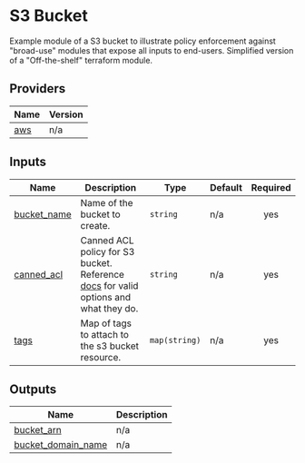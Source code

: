 # S3 Bucket

Example module of a S3 bucket to illustrate policy enforcement against "broad-use" modules that expose all inputs to end-users. Simplified version of a "Off-the-shelf" terraform module.

<!-- BEGIN_TF_DOCS -->
## Providers

| Name | Version |
|------|---------|
| <a name="provider_aws"></a> [aws](#provider\_aws) | n/a |

## Inputs

| Name | Description | Type | Default | Required |
|------|-------------|------|---------|:--------:|
| <a name="input_bucket_name"></a> [bucket\_name](#input\_bucket\_name) | Name of the bucket to create. | `string` | n/a | yes |
| <a name="input_canned_acl"></a> [canned\_acl](#input\_canned\_acl) | Canned ACL policy for S3 bucket. Reference [docs](https://docs.aws.amazon.com/AmazonS3/latest/userguide/acl-overview.html#canned-acl) for valid options and what they do. | `string` | n/a | yes |
| <a name="input_tags"></a> [tags](#input\_tags) | Map of tags to attach to the s3 bucket resource. | `map(string)` | n/a | yes |

## Outputs

| Name | Description |
|------|-------------|
| <a name="output_bucket_arn"></a> [bucket\_arn](#output\_bucket\_arn) | n/a |
| <a name="output_bucket_domain_name"></a> [bucket\_domain\_name](#output\_bucket\_domain\_name) | n/a |
<!-- END_TF_DOCS -->